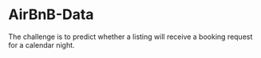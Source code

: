 # AirBnB-Data

The challenge is to predict whether a listing will receive a booking request for a calendar night.
